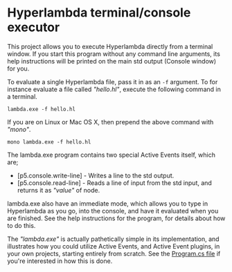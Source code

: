 Hyperlambda terminal/console executor
========

This project allows you to execute Hyperlambda directly from a terminal window. If you start this
program without any command line arguments, its help instructions will be printed on
the main std output (Console window) for you.

To evaluate a single Hyperlambda file, pass it in as an `-f` argument. To for instance
evaluate a file called _"hello.hl"_, execute the following command in a terminal.

```
lambda.exe -f hello.hl
```

If you are on Linux or Mac OS X, then prepend the above command with _"mono"_.

```
mono lambda.exe -f hello.hl
```

The lambda.exe program contains two special Active Events itself, which are;

* [p5.console.write-line] - Writes a line to the std output.
* [p5.console.read-line] - Reads a line of input from the std input, and returns it as _"value"_ of node.

lambda.exe also have an immediate mode, which allows you to type in Hyperlambda as you go, into the console, 
and have it evaluated when you are finished. See the help instructions for the program, for details about how to do this.

The _"lambda.exe"_ is actually pathetically simple in its implementation, and illustrates how you could utilize Active Events, and
Active Event plugins, in your own projects, starting entirely from scratch. See the [Program.cs file](Program.cs) if you're interested in 
how this is done.
